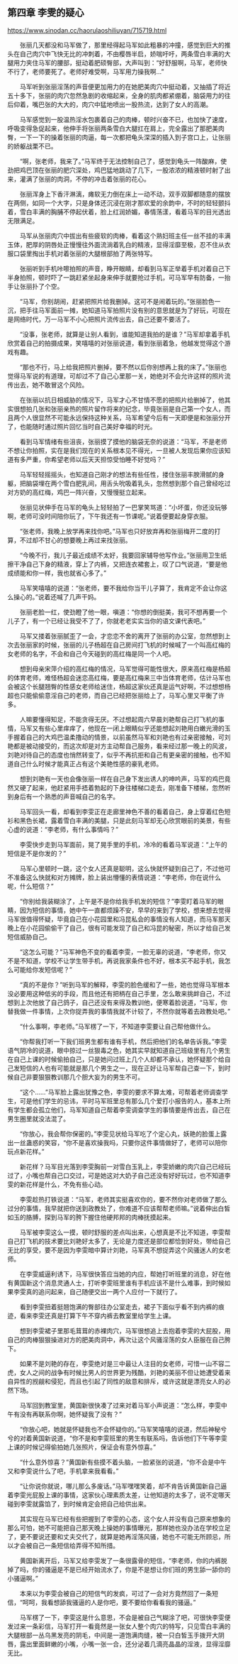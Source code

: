 ## 第四章 李雯的疑心

https://www.sinodan.cc/haorulaoshiliuyan/715719.html

　　张丽几天都没和马军做了，那里经得起马军如此粗暴的冲撞，感觉到巨大的推头在自己肉穴中飞快无比的冲刺着，不由樱唇半启，娇喘吁吁，两条雪白丰满的大腿用力夹住马军的腰部，挺动着肥硕臀部，大声叫到：“好舒服啊，马军，老师快不行了，老师要死了。老师好难受啊，马军用力操我啊…”

　　马军听到张丽淫荡的声音便更加用力的在她肥美肉穴中挺动着，又抽插了将近五十多下，张丽的肉穴忽然急剧的收缩起来，全身的肌肉都紧绷着，脑袋用力的往后仰着，嘴巴张的大大的，肉穴中猛地喷出一股热流，达到了女人的高潮。

　　马军感觉到一股温热淫水包裹着自己的肉棒，顿时兴奋不已，也加快了速度，呼吸变得急促起来，他伸手将张丽两条雪白大腿扛在肩上，完全露出了那肥美肉臀，一下一下的操着张丽的肉逼，每一次都把龟头深深的插入到子宫口上，让张丽的娇躯战栗不已。

　　“啊，张老师，我来了。”马军终于无法控制自己了，感觉到龟头一阵酸麻，使劲把鸡巴顶在张丽的肥穴深处，鸡巴猛地跳动了几下，一股浓浓的精液顿时射了出来，灌满了张丽的肉洞，不停的冲击着张丽的花心。

　　张丽浑身上下香汗淋漓，瘫软无力倒在床上一动不动，双手双脚都随意的摆放在两侧，如同一个大字，只是身体还沉浸在刚才那欢爱的余韵中，不时的轻轻颤抖着，雪白丰满的胸脯不停起伏着，脸上红润娇媚，春情荡漾，看着马军的目光透出无限满足。

　　马军从张丽肉穴中拔出有些疲软的肉棒，看着这个熟妇班主任一丝不挂的丰满玉体，肥厚的阴唇处正慢慢往外面流淌着乳白的精液，显得淫靡至极，忍不住从衣服口袋里掏出手机对着张丽的大腿根部拍了两张特写。

　　张丽听到手机咔嚓拍照的声音，睁开眼睛，却看到马军正举着手机对着自己下半身拍照，顿时吓了一跳赶紧坐起身来伸手就要抢过手机，可马军早有防备，一抬手让张丽扑了个空。

　　“马军，你别胡闹，赶紧把照片给我删掉。这可不是闹着玩的。”张丽脸色一沉，把手往马军面前一摊，她知道马军拍照片没有别的意思就是为了好玩，可现在是网络时代，万一马军不小心把照片流传出去，自己还要不要活了。

　　“没事，张老师，就算是让别人看到，谁能知道我拍的是谁？”马军却拿着手机欣赏着自己的拍摄成果，笑嘻嘻的对张丽说道，看到张丽着急，他越发觉得这个游戏有趣。

　　“那也不行，马上给我把照片删掉，要不然以后你别想再上我的床了。”张丽也觉得马军说的有道理，可却过不了自己心里那一关，她绝对不会允许这样的照片流传出去，她不敢冒这个风险。

　　在张丽以抗日相威胁的情况下，马军才心不甘情不愿的把照片给删掉了，他其实很想拍几张和张丽亲热的照片留作将来的纪念，毕竟张丽是自己第一个女人，而且两个人很显然不可能永远保持这种关系，马军希望今后有一天即便是和张丽分开了，也能随时通过照片回忆当时自己美好幸福的时光。

　　看到马军情绪有些沮丧，张丽摸了摸他的脑袋无奈的说道：“马军，不是老师不想让你拍照，实在是我们现在的关系根本见不得光，一旦被人发现后果你应该知道有多严重，你希望老师以后天天担惊受怕睡不好觉吗？”

　　马军轻轻摇摇头，也知道自己刚才的想法有些任性，搂住张丽丰腴滑腻的身躯，把脑袋埋在两个雪白肥乳间，用舌头吮吸着乳头，忽然想到那个自己曾经吃过对方奶的高红梅，鸡巴一阵兴奋，又慢慢挺立起来。

　　张丽见状伸手在马军的龟头上轻轻拍了一巴掌笑骂道：“小坏蛋，你还没玩够啊，老师可没时间陪你玩了，下午我还有一节课呢。”说着便要起身穿衣服。

　　“张老师，我晚上放学再来找你吧。”马军也只好放弃再和张丽梅开二度的打算，不过却不甘心的想要晚上再过来找张丽。

　　“今晚不行，我儿子最近成绩不太好，我要回家辅导他写作业。”张丽用卫生纸擦干净自己下身的精液，穿上了内裤，又把连衣裙套上，叹了口气说道，“要是他成绩能和你一样，我也就省心多了。”

　　马军笑嘻嘻的说道：“张老师，要不我给你当干儿子算了，我肯定不会让你这么操心的。”说着还喊了几声干妈。

　　张丽老脸一红，使劲瞪了他一眼，嗔道：“你想的倒挺美，我可不想再要一个儿子了，有一个已经让我受不了了，你就老老实实当你的语文课代表吧。”

　　马军又搂着张丽腻歪了一会，才恋恋不舍的离开了张丽的办公室，忽然想到上次去张丽家的时候，张丽的儿子杨超在自己房间打飞机的时候喊了一个叫高红梅的女老师的名字，不会和自己今天碰到的高红梅是同一个人吧。

　　想到母亲宋萍介绍的高红梅的情况，马军觉得可能性很大，原来高红梅是杨超的体育老师，难怪杨超会迷恋高红梅，要是高红梅来三中当体育老师，估计马军也会被这个长腿翘臀的性感女老师给迷住，杨超这家伙还真是运气好啊，不过想想杨超也只能偷偷意淫自己的老师，而自己已经把张丽给上了，马军心里又平衡了许多。

　　人嘛要懂得知足，不能贪得无厌。不过想起周六早晨刘艳帮自己打飞机的事情，马军又有些心里痒痒了，他现在一闭上眼睛似乎还能想起刘艳用白嫩光滑的玉手握着自己的大鸡巴温柔撸动的情景，以前虽然马军和刘艳也有过亲密接触，可刘艳都是被动接受的，而这次却是对方主动帮自己服务，看来经过那一晚上的风波，刘艳对待自己的态度也悄然转变了，似乎不再抗拒和自己有更亲密的接触，也不知道自己什么时候才能真正占有这个美艳性感的豪乳老师。

　　想到刘艳有一天也会像张丽一样在自己身下发出诱人的呻吟声，马军的鸡巴竟然又硬了起来，他赶紧用手捂着勃起的下身往楼梯口走去，刚准备下楼梯，忽然听到身后有一个熟悉的声音喊自己的名字。

　　马军回头一看，却看到李雯正在走廊里神色不善的看着自己，身上穿着红色短衫和黑色长裙，露着雪白丰满的美腿，只是此刻马军却无心欣赏眼前的美景，有些心虚的说道：“李老师，有什么事情吗？”

　　李雯快步走到马军面前，晃了晃手里的手机，冷冷的看着马军说道：“上午的短信是不是你发的？”

　　马军心里顿时一跳，这个女人还真是聪明，这么快就怀疑到自己了，不过他可不准备这么快就和对方摊牌，脸上装出懵懂的表情说道：“李老师，你在说什么呢，什么短信？”

　　“你别给我装糊涂了，上午是不是你给我手机发的短信？”李雯盯着马军的眼睛，因为短信的事情，她中午一直都烦躁不安，早早的来到了学校，想来想去觉得马军很值得怀疑，毕竟自己在小花园里和冯昆私会的事情没有人知道，而马军那天晚上在小花园偷偷干了自己，很有可能发现了自己和冯昆的秘密，所以才给自己发短信威胁自己。

　　“这怎么可能？”马军神色不变的看着李雯，一脸无辜的说道，“李老师，你又不是不知道，学校不让学生带手机，再说我家条件也不好，根本买不起手机，我怎么可能给你发短信呢？”

　　“真的不是你？”听到马军的解释，李雯的脸色缓和了一些，她也觉得马军根本没必要用这种低劣的手段，而且他还有把柄在自己手里，怎么敢来挑衅自己，不过想到上次他放了自己鸽子，自己还没有来得及教训他，便寒着脸说道，“马军，你替我做一件事情，上次你捉弄我的事情我就不计较了，不然你就等着去政教处吧。”

　　“什么事啊，李老师。”马军楞了一下，不知道李雯要让自己帮他做什么。

　　“你帮我打听一下我们班男生都有谁有手机，然后把他们的名单告诉我。”李雯语气阴冷的说道，眼中掠过一丝狠毒之色，她其实早就知道自己班级里有几个男生在自己上课的时候偷拍自己，只是她问过班上几个人却都不承认，她怀疑那个给自己发短信的人也有可能就是那几个男生之一，现在正好让马军帮自己查一下，到时候自己非要狠狠教训那几个胆大妄为的男生不可。

　　“这个……”马军脸上露出犹豫之色，李雯的要求不算太难，可帮着老师调查学生，可是他们学生的忌讳，平时马军班里总有那么几个爱打小报告的人，基本上所有学生都会孤立他们，马军知道自己帮着李雯调查学生的事情要是传出去，自己在男生圈里就没法混了。

　　“你放心，我会帮你保密的。”李雯见状给马军吃了个定心丸，妖艳的脸蛋上露出一丝蛊惑的笑容，“你不是喜欢操我吗，只要你这件事情做好了，老师可以陪你玩点新花样。”

　　新花样？马军目光落到李雯胸前一对雪白玉乳上，李雯娇嫩的肉穴自己已经玩过了，小嘴也帮自己口交过，可是她这对大奶子自己还没有好好玩过，也不知道李雯的新花样是什么，不免有些心动。

　　李雯趁热打铁说道：“马军，老师其实挺喜欢你的，要不然你对老师做了那么过分的事情，我早就把你送到政教处了，你难道不应该帮帮老师嘛。”说着伸出白皙如玉的胳膊，探到马军的胯下握住他硬邦邦的肉棒抚摸起来。

　　马军被李雯这么一摸，顿时舒服的差点叫出来，心想真是不比不知道，李雯帮自己打飞机的技术要比刘艳好太多了，无论是力度还是部位都恰到好处，带给自己无比的享受，要不是因为李雯暗中算计刘艳，马军真不想捉弄这个风骚迷人的女老师。

　　在李雯威逼利诱下，马军很快答应当她的内应，帮她打听班里的消息，好在他有黄国新这个消息灵通人士，打听李雯班里谁有手机应该不是什么难事，到时候如果李雯真的追问起来，自己随便交出一两个人应付一下就行了。

　　看到李雯扭着挺翘饱满的臀部往办公室走去，裙子下面似乎看不到内裤的痕迹，看来李雯还真是打算下午不穿内裤去教室里给学生上课。

　　想到李雯裙子里那毛茸茸的赤裸肉穴，马军很想追上去抱着李雯的大屁股，用自己的肉棒狠狠操进对方的肥美肉洞中，再次让这个风骚淫荡的女人臣服在自己胯下。

　　如果不是刘艳的存在，李雯绝对是三中最让人注目的女老师，可惜一山不容二虎，女人之间的战争有时候比男人的世界更为残酷，刘艳的美丽不但让她遭受着来自异性的觊觎和侵犯，而且也引起了同性的敌意和排斥，或许这就是漂亮女人的必然下场。

　　马军回到教室里，黄国新很快凑了过来对着马军小声说道：“怎么样，李雯中午有没有再联系你啊，她怀疑我了没有？”

　　“你放心吧，她就是怀疑我也不会怀疑你的。”马军笑嘻嘻的说道，然后神秘兮兮的对着黄国新说道，“你不是和李雯班里的男生有联系吗，告诉他们下午等李雯上课的时候记得偷拍她几张照片，保证会有意外惊喜。”

　　“什么意外惊喜？”黄国新有些摸不着头脑，一脸紧张的说道，“你不会是中午又和李雯说什么了吧，手机拿来我看看。”

　　“让你说你就说，哪儿那么多废话。”马军嘿嘿笑着，却不肯告诉黄国新自己逼着李雯光屁股上课的事情，这家伙心理素质太差，让他知道的太多了，说不定哪天碰到李雯就露馅了，到时候肯定会把自己给供出来。

　　其实现在马军已经有些把握到了李雯的心态，这个女人并没有自己原来想象的那么可怕，她不可能把自己那天晚上操她的事情曝光，那样她也没办法在学校立足了，更不要说还要和丈夫交代了，就算是她再淫荡风骚，她也不可能无所顾忌，所以才会被自己一条短信给弄得不知所措。

　　黄国新离开后，马军又给李雯发了一条很露骨的短信，“李老师，你的内裤脱掉了吗，你的骚逼是不是已经开始流水了，你是不是想让你们班的男生舔一舔你的小骚逼啊。”

　　本来以为李雯会被自己的短信气的发疯，可过了一会对方竟然回了一条短信，“呵呵，我看想舔我骚逼的人是你吧，要不要给你看看我的骚逼。”

　　马军楞了一下，李雯这是什么意思，不会是被自己气糊涂了吧，可很快李雯便发过来一条彩信，马军打开一看竟然是一张女人整个肉穴的特写，只见雪白丰满的大腿根部一丛乌黑发亮的阴毛，中间是一道饱满肉缝，被一只白皙玉手拨开大阴唇，露出里面鲜嫩的小嘴，小嘴一张一合，还分泌着几滴亮晶晶的淫液，显得淫靡无比。

